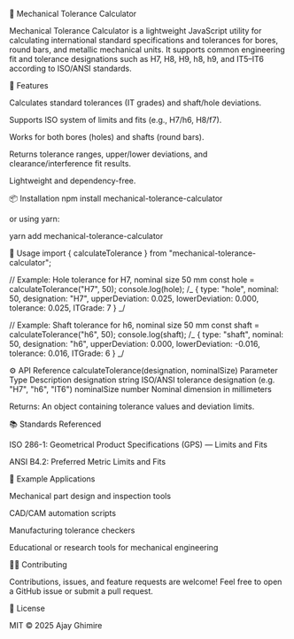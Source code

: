 🧮 Mechanical Tolerance Calculator

Mechanical Tolerance Calculator is a lightweight JavaScript utility for calculating international standard specifications and tolerances for bores, round bars, and metallic mechanical units.
It supports common engineering fit and tolerance designations such as H7, H8, H9, h8, h9, and IT5–IT6 according to ISO/ANSI standards.

🚀 Features

Calculates standard tolerances (IT grades) and shaft/hole deviations.

Supports ISO system of limits and fits (e.g., H7/h6, H8/f7).

Works for both bores (holes) and shafts (round bars).

Returns tolerance ranges, upper/lower deviations, and clearance/interference fit results.

Lightweight and dependency-free.

📦 Installation
npm install mechanical-tolerance-calculator

or using yarn:

yarn add mechanical-tolerance-calculator

🧰 Usage
import { calculateTolerance } from "mechanical-tolerance-calculator";

// Example: Hole tolerance for H7, nominal size 50 mm
const hole = calculateTolerance("H7", 50);
console.log(hole);
/_
{
type: "hole",
nominal: 50,
designation: "H7",
upperDeviation: 0.025,
lowerDeviation: 0.000,
tolerance: 0.025,
ITGrade: 7
}
_/

// Example: Shaft tolerance for h6, nominal size 50 mm
const shaft = calculateTolerance("h6", 50);
console.log(shaft);
/_
{
type: "shaft",
nominal: 50,
designation: "h6",
upperDeviation: 0.000,
lowerDeviation: -0.016,
tolerance: 0.016,
ITGrade: 6
}
_/

⚙️ API Reference
calculateTolerance(designation, nominalSize)
Parameter Type Description
designation string ISO/ANSI tolerance designation (e.g. "H7", "h6", "IT6")
nominalSize number Nominal dimension in millimeters

Returns:
An object containing tolerance values and deviation limits.

📚 Standards Referenced

ISO 286-1: Geometrical Product Specifications (GPS) — Limits and Fits

ANSI B4.2: Preferred Metric Limits and Fits

🧪 Example Applications

Mechanical part design and inspection tools

CAD/CAM automation scripts

Manufacturing tolerance checkers

Educational or research tools for mechanical engineering

🧑‍💻 Contributing

Contributions, issues, and feature requests are welcome!
Feel free to open a GitHub issue
or submit a pull request.

📄 License

MIT © 2025 Ajay Ghimire
